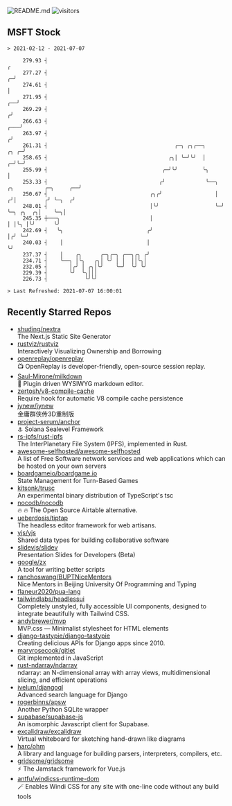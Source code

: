 ![README.md](https://github.com/Gerhut/Gerhut/workflows/README.md/badge.svg)
![visitors](https://visitors.vercel.app/Gerhut/Gerhut?token=8cf69d1f6813d272ef062726b6070c9be4ff72038cfe5a7ded7384a8da65d866)

## MSFT Stock

```
> 2021-02-12 - 2021-07-07

     279.93 ┤                                                                                                  ╭ 
     277.27 ┤                                                                                                ╭─╯ 
     274.61 ┤                                                                                                │   
     271.95 ┤                                                                                             ╭──╯   
     269.29 ┤                                                                                            ╭╯      
     266.63 ┤                                                                                        ╭───╯       
     263.97 ┤                                                                                       ╭╯           
     261.31 ┤                                         ╭─╮ ╭╮╭──╮                               ╭╮ ╭─╯            
     258.65 ┤                                       ╭╮│ ╰─╯╰╯  │                             ╭─╯╰─╯              
     255.99 ┤                                     ╭─╯╰╯        ╰╮                            │                   
     253.33 ┤                                    ╭╯             ╰──╮  ╭╮          ╭─╮     ╭──╯                   
     250.67 ┤                                 ╭╮╭╯                 │ ╭╯│         ╭╯ ╰─╮  ╭╯                      
     248.01 ┤                                 │╰╯                  ╰─╯ ╰─╮ ╭╮  ╭╮│    ╰─╮│                       
     245.35 ┼───╮                             │                          │ │╰╮ │╰╯      ╰╯                       
     242.69 ┤   ╰╮                           ╭╯                          │╭╯ ╰─╯                                 
     240.03 ┤    │                           │                           ╰╯                                      
     237.37 ┤    │    ╭╮      ╭─╮╭─╮ ╭──╮╭╮ ╭╯                                                                   
     234.71 ┤    ╰──╮ │╰╮   ╭╮│ ╰╯ │ │  ││╰╮│                                                                    
     232.05 ┤       │╭╯ │ ╭╮│╰╯    ╰─╯  ╰╯ ╰╯                                                                    
     229.39 ┤       ╰╯  ╰╮│││                                                                                    
     226.73 ┤            ╰╯╰╯                                                                                    

> Last Refreshed: 2021-07-07 16:00:01
```

## Recently Starred Repos

- [shuding/nextra](https://github.com/shuding/nextra)  
  The Next.js Static Site Generator
- [rustviz/rustviz](https://github.com/rustviz/rustviz)  
  Interactively Visualizing Ownership and Borrowing
- [openreplay/openreplay](https://github.com/openreplay/openreplay)  
  :tv: OpenReplay is developer-friendly, open-source session replay.
- [Saul-Mirone/milkdown](https://github.com/Saul-Mirone/milkdown)  
  🍼 Plugin driven WYSIWYG  markdown editor.
- [zertosh/v8-compile-cache](https://github.com/zertosh/v8-compile-cache)  
  Require hook for automatic V8 compile cache persistence
- [jynew/jynew](https://github.com/jynew/jynew)  
  金庸群侠传3D重制版
- [project-serum/anchor](https://github.com/project-serum/anchor)  
  ⚓ Solana Sealevel Framework
- [rs-ipfs/rust-ipfs](https://github.com/rs-ipfs/rust-ipfs)  
  The InterPlanetary File System (IPFS), implemented in Rust.
- [awesome-selfhosted/awesome-selfhosted](https://github.com/awesome-selfhosted/awesome-selfhosted)  
  A list of Free Software network services and web applications which can be hosted on your own servers
- [boardgameio/boardgame.io](https://github.com/boardgameio/boardgame.io)  
  State Management for Turn-Based Games
- [kitsonk/trusc](https://github.com/kitsonk/trusc)  
  An experimental binary distribution of TypeScript's tsc
- [nocodb/nocodb](https://github.com/nocodb/nocodb)  
  🔥 🔥  The Open Source Airtable alternative. 
- [ueberdosis/tiptap](https://github.com/ueberdosis/tiptap)  
  The headless editor framework for web artisans.
- [yjs/yjs](https://github.com/yjs/yjs)  
  Shared data types for building collaborative software
- [slidevjs/slidev](https://github.com/slidevjs/slidev)  
  Presentation Slides for Developers (Beta)
- [google/zx](https://github.com/google/zx)  
  A tool for writing better scripts
- [ranchoswang/BUPTNiceMentors](https://github.com/ranchoswang/BUPTNiceMentors)  
  Nice Mentors in Beijing University Of Programming and Typing 
- [flaneur2020/pua-lang](https://github.com/flaneur2020/pua-lang)  
- [tailwindlabs/headlessui](https://github.com/tailwindlabs/headlessui)  
  Completely unstyled, fully accessible UI components, designed to integrate beautifully with Tailwind CSS.
- [andybrewer/mvp](https://github.com/andybrewer/mvp)  
  MVP.css — Minimalist stylesheet for HTML elements
- [django-tastypie/django-tastypie](https://github.com/django-tastypie/django-tastypie)  
  Creating delicious APIs for Django apps since 2010.
- [maryrosecook/gitlet](https://github.com/maryrosecook/gitlet)  
  Git implemented in JavaScript
- [rust-ndarray/ndarray](https://github.com/rust-ndarray/ndarray)  
  ndarray: an N-dimensional array with array views, multidimensional slicing, and efficient operations
- [ivelum/djangoql](https://github.com/ivelum/djangoql)  
  Advanced search language for Django
- [rogerbinns/apsw](https://github.com/rogerbinns/apsw)  
  Another Python SQLite wrapper
- [supabase/supabase-js](https://github.com/supabase/supabase-js)  
  An isomorphic Javascript client for Supabase.
- [excalidraw/excalidraw](https://github.com/excalidraw/excalidraw)  
  Virtual whiteboard for sketching hand-drawn like diagrams
- [harc/ohm](https://github.com/harc/ohm)  
  A library and language for building parsers, interpreters, compilers, etc.
- [gridsome/gridsome](https://github.com/gridsome/gridsome)  
  ⚡️ The Jamstack framework for Vue.js
- [antfu/windicss-runtime-dom](https://github.com/antfu/windicss-runtime-dom)  
  🪄 Enables Windi CSS for any site with one-line code without any build tools 
